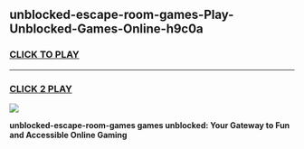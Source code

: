 
## unblocked-escape-room-games-Play-Unblocked-Games-Online-h9c0a
<h3>
<a href="https://premium76.site?title=unblocked-escape-room-games&ref=24A">CLICK TO PLAY</a></h3>
<hr>

<h3>
<a href="https://premium76.site?title=unblocked-escape-room-games&ref=24A">CLICK 2 PLAY</a>
  
</h3>

<a href="https://premium76.site?title=unblocked-escape-room-games&ref=24A"><img src="https://clearcache.store/games.png"></a>


**unblocked-escape-room-games games unblocked: Your Gateway to Fun and Accessible Online Gaming**
